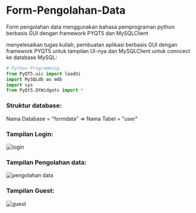 # Form-Pengolahan-Data
Form pengolahan data menggunakan bahasa pemprograman python berbasis GUI dengan framework PYQT5 dan MySQLClient

menyelesaikan tugas kuliah, pembuatan aplikasi berbasis GUI dengan framework PYQT5 untuk tampilan UI-nya dan MySQLClient untuk conncect ke database MySQL:

```python
# Python Programming
from PyQT5.uic import loadUi
import MySQLdb as mdb 
import sys
from PyQt5.QtWidgets import *
```

### Struktur database:<br>
Nama Database = "formdata" => Nama Tabel = "user"

### Tampilan Login:<br>
<img alt="login" src="https://raw.githubusercontent.com/wildan14ar/Form-Pengolahan-Data/main/login.PNG">

### Tampilan Pengolahan data:<br>
<img alt="pengolahan data" src="https://raw.githubusercontent.com/wildan14ar/Form-Pengolahan-Data/main/pengolahan%20data.PNG">

### Tampilan Guest:<br>
<img alt="guest" src="https://raw.githubusercontent.com/wildan14ar/Form-Pengolahan-Data/main/guest.PNG">
